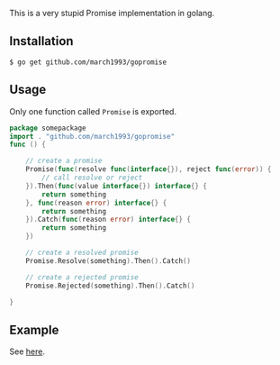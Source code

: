 This is a very stupid Promise implementation in golang.

## Installation
    $ go get github.com/march1993/gopromise

## Usage
Only one function called `Promise` is exported.
```go
package somepackage
import . "github.com/march1993/gopromise"
func () {

	// create a promise
	Promise(func(resolve func(interface{}), reject func(error)) {
		// call resolve or reject
	}).Then(func(value interface{}) interface{} {
		return something
	}, func(reason error) interface{} {
		return something
	}).Catch(func(reason error) interface{} {
		return something
	})

	// create a resolved promise
	Promise.Resolve(something).Then().Catch()

	// create a rejected promise
	Promise.Rejected(something).Then().Catch()

}
```

## Example
See [here](example/main.go).
